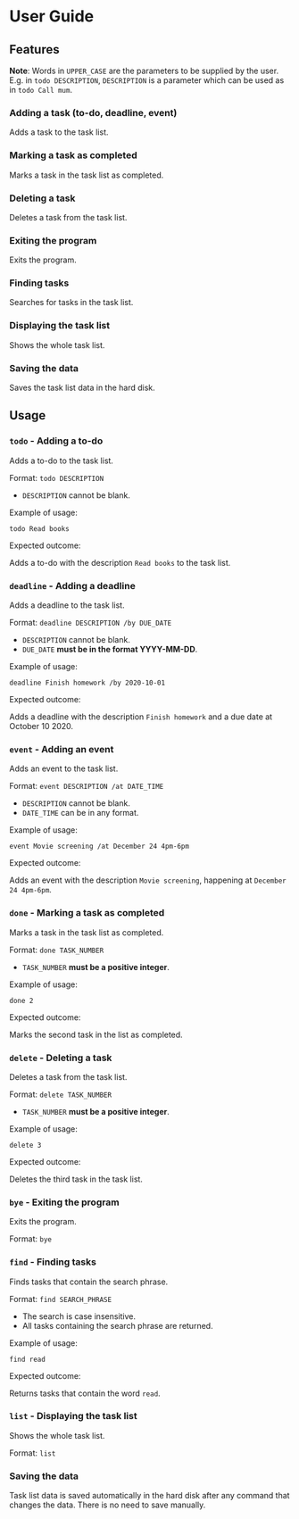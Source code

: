 # User Guide

## Features
**Note**: Words in `UPPER_CASE` are the parameters to be supplied by the user. 
E.g. in `todo DESCRIPTION`, `DESCRIPTION` is a parameter which can be used as in `todo Call mum`.

### Adding a task (to-do, deadline, event)
Adds a task to the task list.

### Marking a task as completed
Marks a task in the task list as completed.

### Deleting a task
Deletes a task from the task list.

### Exiting the program
Exits the program.

### Finding tasks
Searches for tasks in the task list.

### Displaying the task list
Shows the whole task list.

### Saving the data
Saves the task list data in the hard disk.

## Usage

### `todo` - Adding a to-do
Adds a to-do to the task list. 

Format: `todo DESCRIPTION`
- `DESCRIPTION` cannot be blank.

Example of usage:

`todo Read books`

Expected outcome:

Adds a to-do with the description `Read books` to the task list.

### `deadline` - Adding a deadline
Adds a deadline to the task list.

Format: `deadline DESCRIPTION /by DUE_DATE`
- `DESCRIPTION` cannot be blank.
- `DUE_DATE` **must be in the format YYYY-MM-DD**.

Example of usage:

`deadline Finish homework /by 2020-10-01`

Expected outcome:

Adds a deadline with the description `Finish homework` and a due date at October 10 2020.

### `event` - Adding an event
Adds an event to the task list.

Format: `event DESCRIPTION /at DATE_TIME`
- `DESCRIPTION` cannot be blank.
- `DATE_TIME` can be in any format.

Example of usage:

`event Movie screening /at December 24 4pm-6pm`

Expected outcome:

Adds an event with the description `Movie screening`, happening at `December 24 4pm-6pm`.

### `done` - Marking a task as completed
Marks a task in the task list as completed.

Format: `done TASK_NUMBER`
- `TASK_NUMBER` **must be a positive integer**.

Example of usage:

`done 2`

Expected outcome:

Marks the second task in the list as completed.

### `delete` - Deleting a task
Deletes a task from the task list.

Format: `delete TASK_NUMBER`
- `TASK_NUMBER` **must be a positive integer**.

Example of usage:

`delete 3`

Expected outcome:

Deletes the third task in the task list.

### `bye` - Exiting the program
Exits the program.

Format: `bye`

### `find` - Finding tasks
Finds tasks that contain the search phrase.

Format: `find SEARCH_PHRASE`
- The search is case insensitive.
- All tasks containing the search phrase are returned.

Example of usage:

`find read`

Expected outcome:

Returns tasks that contain the word `read`.

### `list` - Displaying the task list
Shows the whole task list.

Format: `list`

### Saving the data
Task list data is saved automatically in the hard disk after any command that changes the data.
There is no need to save manually.
